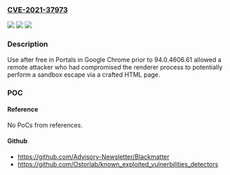 ### [CVE-2021-37973](https://cve.mitre.org/cgi-bin/cvename.cgi?name=CVE-2021-37973)
![](https://img.shields.io/static/v1?label=Product&message=Chrome&color=blue)
![](https://img.shields.io/static/v1?label=Version&message=%3C%2094.0.4606.61%20&color=brighgreen)
![](https://img.shields.io/static/v1?label=Vulnerability&message=Use%20after%20free&color=brighgreen)

### Description

Use after free in Portals in Google Chrome prior to 94.0.4606.61 allowed a remote attacker who had compromised the renderer process to potentially perform a sandbox escape via a crafted HTML page.

### POC

#### Reference
No PoCs from references.

#### Github
- https://github.com/Advisory-Newsletter/Blackmatter
- https://github.com/Ostorlab/known_exploited_vulnerbilities_detectors

